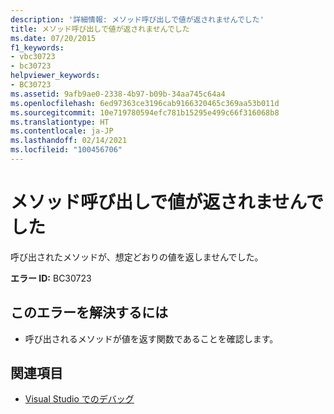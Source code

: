 ```yaml
---
description: '詳細情報: メソッド呼び出しで値が返されませんでした'
title: メソッド呼び出しで値が返されませんでした
ms.date: 07/20/2015
f1_keywords:
- vbc30723
- bc30723
helpviewer_keywords:
- BC30723
ms.assetid: 9afb9ae0-2338-4b97-b09b-34aa745c64a4
ms.openlocfilehash: 6ed97363ce3196cab9166320465c369aa53b011d
ms.sourcegitcommit: 10e719780594efc781b15295e499c66f316068b8
ms.translationtype: HT
ms.contentlocale: ja-JP
ms.lasthandoff: 02/14/2021
ms.locfileid: "100456706"
---
```

# <a name="method-call-did-not-return-a-value"></a>メソッド呼び出しで値が返されませんでした

呼び出されたメソッドが、想定どおりの値を返しませんでした。  
  
 **エラー ID:** BC30723  
  
## <a name="to-correct-this-error"></a>このエラーを解決するには  
  
- 呼び出されるメソッドが値を返す関数であることを確認します。  
  
## <a name="see-also"></a>関連項目

- [Visual Studio でのデバッグ](/visualstudio/debugger/debugger-feature-tour)
